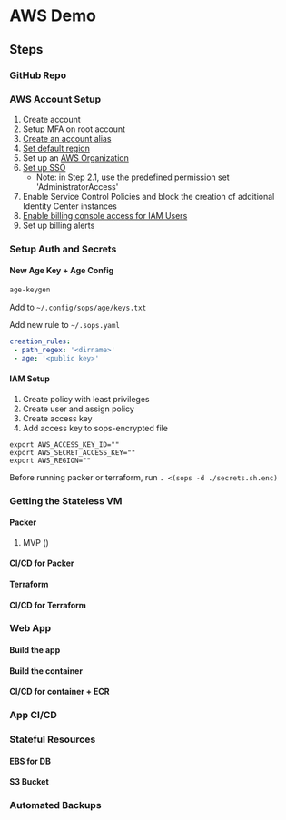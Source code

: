 # AWS Demo

## Steps

### GitHub Repo

### AWS Account Setup

1. Create account
2. Setup MFA on root account
3. [Create an account alias](https://docs.aws.amazon.com/IAM/latest/UserGuide/account-alias-create.html)
4. [Set default region](https://docs.aws.amazon.com/awsconsolehelpdocs/latest/gsg/change-default-region.html)
5. Set up an [AWS Organization](https://docs.aws.amazon.com/organizations/latest/userguide/orgs_tutorials_basic.html)
6. [Set up SSO](https://docs.aws.amazon.com/singlesignon/latest/userguide/idp-microsoft-entra.html)
   - Note: in Step 2.1, use the predefined permission set 'AdministratorAccess'
7. Enable Service Control Policies and block the creation of additional Identity
   Center instances
8. [Enable billing console access for IAM Users](https://stackoverflow.com/questions/74728379/)
9. Set up billing alerts

### Setup Auth and Secrets

#### New Age Key + Age Config

```sh
age-keygen
```

Add to `~/.config/sops/age/keys.txt`

Add new rule to `~/.sops.yaml`

```yaml
creation_rules:
 - path_regex: '<dirname>'
 - age: '<public key>'
```

#### IAM Setup

1. Create policy with least privileges
2. Create user and assign policy
3. Create access key
4. Add access key to sops-encrypted file

```sh:secrets.sh.enc
export AWS_ACCESS_KEY_ID=""
export AWS_SECRET_ACCESS_KEY=""
export AWS_REGION=""
```

Before running packer or terraform, run `. <(sops -d ./secrets.sh.enc)`

### Getting the Stateless VM

#### Packer

1. MVP ()

#### CI/CD for Packer

#### Terraform

#### CI/CD for Terraform

### Web App 

#### Build the app

#### Build the container

#### CI/CD for container + ECR

### App CI/CD

### Stateful Resources

#### EBS for DB

#### S3 Bucket

### Automated Backups
